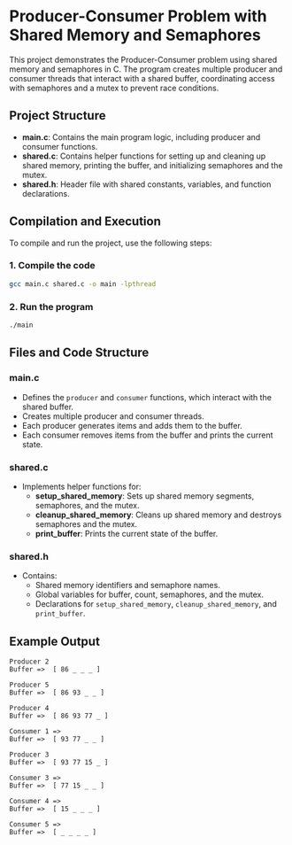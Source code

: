 # Producer-Consumer Problem with Shared Memory and Semaphores

This project demonstrates the Producer-Consumer problem using shared memory and semaphores in C. The program creates multiple producer and consumer threads that interact with a shared buffer, coordinating access with semaphores and a mutex to prevent race conditions.

## Project Structure

- **main.c**: Contains the main program logic, including producer and consumer functions.
- **shared.c**: Contains helper functions for setting up and cleaning up shared memory, printing the buffer, and initializing semaphores and the mutex.
- **shared.h**: Header file with shared constants, variables, and function declarations.

## Compilation and Execution

To compile and run the project, use the following steps:

### 1. Compile the code

```bash
gcc main.c shared.c -o main -lpthread
```
### 2. Run the program
```bash
./main
```
## Files and Code Structure

### main.c

- Defines the `producer` and `consumer` functions, which interact with the shared buffer.
- Creates multiple producer and consumer threads.
- Each producer generates items and adds them to the buffer.
- Each consumer removes items from the buffer and prints the current state.

### shared.c

- Implements helper functions for:
  - **setup_shared_memory**: Sets up shared memory segments, semaphores, and the mutex.
  - **cleanup_shared_memory**: Cleans up shared memory and destroys semaphores and the mutex.
  - **print_buffer**: Prints the current state of the buffer.

### shared.h

- Contains:
  - Shared memory identifiers and semaphore names.
  - Global variables for buffer, count, semaphores, and the mutex.
  - Declarations for `setup_shared_memory`, `cleanup_shared_memory`, and `print_buffer`.

## Example Output

```text
Producer 2 
Buffer =>  [ 86 _ _ _ ]

Producer 5 
Buffer =>  [ 86 93 _ _ ]

Producer 4 
Buffer =>  [ 86 93 77 _ ]

Consumer 1 => 
Buffer =>  [ 93 77 _ _ ]

Producer 3 
Buffer =>  [ 93 77 15 _ ]

Consumer 3 => 
Buffer =>  [ 77 15 _ _ ]

Consumer 4 => 
Buffer =>  [ 15 _ _ _ ]

Consumer 5 => 
Buffer =>  [ _ _ _ _ ]
